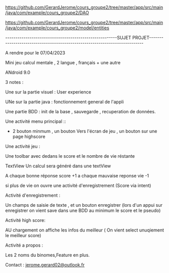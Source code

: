 https://github.com/GerardJerome/cours_groupe2/tree/master/app/src/main/java/com/example/cours_groupe2/DAO

https://github.com/GerardJerome/cours_groupe2/tree/master/app/src/main/java/com/example/cours_groupe2/model/entities


-------------------------------------------------------SUJET PROJET---------------------------------------------------------------------------



A rendre pour le 07/04/2023



Mini jeu calcul mentale , 2 langue , français + une autre

ANdroid 9.0

3 notes : 

Une sur la partie visuel  : User experience

UNe sur la partie java  : fonctionnement general de l'appli

Une partie BDD : init  de la base , sauvegarde , recuperation de données.




Une activité  menu principal ::

- 2 bouton minmum , un bouton Vers l'écran de jeu , un bouton sur une page highscore




Une activité jeu :

Une toolbar  avec dedans le score et le nombre de vie réstante

TextView Un calcul sera généré dans une textView 

A chaque bonne réponse score +1 a chaque mauvaise reponse vie -1 

si plus de vie on ouvre une activité d'enregistrement (Score via intent)



Activité d'enregistrement :

Un champs de saisie de texte , et un bouton enregistrer (lors d'un appui sur enregistrer on vient save dans une BDD au minimum le score et le pseudo)


Activité high score:

AU chargement on affiche les infos du meilleur ( On vient select unuqiement le meilleur score)


Activité a propos :

Les 2 noms du binomes,Feature en plus.



Contact : jerome.gerard02@outlook.fr

